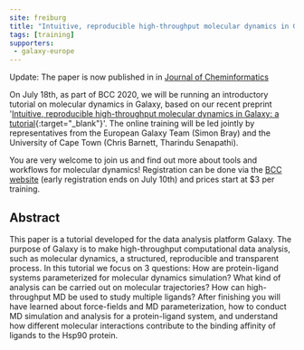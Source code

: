 ```yaml
---
site: freiburg
title: "Intuitive, reproducible high-throughput molecular dynamics in Galaxy: a tutorial"
tags: [training]
supporters:
 - galaxy-europe
---
```


Update: The paper is now published in in [Journal of Cheminformatics](https://jcheminf.biomedcentral.com/track/pdf/10.1186/s13321-020-00451-6)

On July 18th, as part of BCC 2020, we will be running an introductory tutorial on molecular dynamics in Galaxy,
based on our recent preprint '[Intuitive, reproducible high-throughput molecular dynamics in Galaxy: a tutorial](https://www.biorxiv.org/content/10.1101/2020.05.08.084780v1){:target="_blank"}'. The online training will be led jointly by representatives from the European Galaxy Team (Simon Bray) and the University of Cape Town (Chris Barnett, Tharindu Senapathi).

You are very welcome to join us and find out more about tools and workflows for molecular dynamics!
Registration can be done via the [BCC website](https://bcc2020.github.io/Registration/) (early registration ends on July 10th) and prices start at $3 per training.

## Abstract

This paper is a tutorial developed for the data analysis platform Galaxy. The purpose of Galaxy is
to make high-throughput computational data analysis, such as molecular dynamics, a structured, reproducible and transparent process.
In this tutorial we focus on 3 questions: How are protein-ligand systems parameterized for molecular dynamics simulation?
What kind of analysis can be carried out on molecular trajectories? How can high-throughput MD be used to study multiple ligands?
After finishing you will have learned about force-fields and MD parameterization, how to conduct MD
simulation and analysis for a protein-ligand system, and understand how different molecular interactions contribute to the binding affinity of ligands to the Hsp90 protein.

